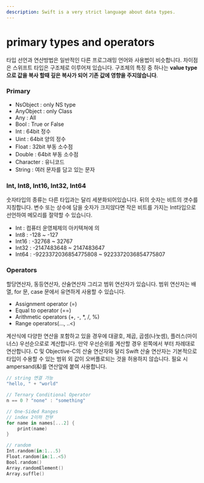 ```yaml
---
description: Swift is a very strict language about data types.
---
```


# primary types and operators

타입 선언과 연산방법은 일반적인 다른 프로그래밍 언어와 사용법이 비슷합니다. 차이점은 스위프트 타입은 구조체로 이루어져 있습니다. 구조체의 특징 중 하나는 **value type으로 값을 복사 할때 깊은 복사가 되어 기존 값에 영향을 주지않습니다**.



### Primary

* NsObject : only NS type
* AnyObject : only Class
* Any : All
* Bool : True or False
* Int : 64bit 정수
* Uint : 64bit 양의 정수
* Float : 32bit 부동 소수점
* Double : 64bit 부동 소수점
* Character : 유니코드
* String : 여러 문자를 담고 있는 문자





### Int, Int8, Int16, Int32, Int64

숫자타입의 종류는 다른 타입과는 달리 세분화되어있습니다. 뒤의 숫자는 비트의 갯수를 지칭합니다. 변수 또는 상수에 담을 숫자가 크지않다면 작은 비트를 가지는 Int타입으로 선언하여 메모리를 절약할 수 있습니다.

* Int : 컴퓨터 운영체제의 아키텍쳐에 의
* Int8 : -128 \~ -127
* Int16 : -32768 \~ 32767
* Int32 : -2147483648 \~ 2147483647
* Int64 : -9223372036854775808 \~ 9223372036854775807





### Operators

할당연산자, 동등연산자, 산술연산자 그리고 범위 연산자가 있습니다. 범위 연산자는 배열, for 문, case 문에서 유연하게 사용할 수 있습니다.

* Assignment operator (=)
* Equal to operator (==)
* Arithmetic operators (+, -, \*, /, %)
* Range operators(…, ..<)

계산식에 다양한 연산을 포함하고 있을 경우에 대괄호, 제곱, 곱셈(나눗셈), 플러스(마이너스) 우선순으로로 계산합니다. 만약 우선순위를 계산할 경우 왼쪽에서 부터 차례대로 연산합니다. C 및 Objective-C의 산술 연산자와 달리 Swift 산술 연산자는 기본적으로 타입이 수용할 수 있는 범위 외 값이 오버플로되는 것을 허용하지 않습니다. 필요 시 ampersand(&)를 연산앞에 붙여 사용합니다.

```swift
// string 연결 가능
"hello, " + "world"

// Ternary Conditional Operator
n == 0 ? "none" : "something"

// One-Sided Ranges
// index 2이하 전부
for name in names[...2] {
    print(name)
}

// random
Int.random(in:1...5)
Float.random(in:1..<5)
Bool.random()
Array.randomElement()
Array.suffle()

```

